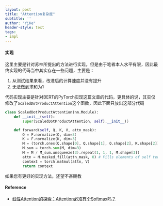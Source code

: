 ```yaml
---
layout: post
title: "Attention复杂度"
subtitle: ''
author: "YiKe"
header-style: text
tags:
- impl
---
```





#### 实现

这里主要是针对苏神所提出的方法进行实现，但是由于笔者本人水平有限，因此最终实现的代码当中其实存在一些问题，主要是：

1.  从测试结果来看，改进后的计算速度并没有提升
2.  无法做到求和为1

代码实现主要是针对BERT的PyTorch实现这篇文章的代码，更具体的说，其实仅修改了`ScaledDotProductAttention`这个函数，因此下面只放出这部分代码

```python
class ScaledDotProductAttention(nn.Module):
    def __init__(self):
        super(ScaledDotProductAttention, self).__init__()

    def forward(self, Q, K, V, attn_mask):
        Q = F.normalize(Q, dim=3)
        K = F.normalize(K, dim=3)
        M = (torch.ones(Q.shape[0], Q.shape[1], Q.shape[2], K.shape[2]) + torch.matmul(Q, K.transpose(-1, -2))) # scores : [batch_size, n_heads, seq_len, seq_len]
        M_sum = torch.sum(M, dim=3)
        M = M / M_sum.unsqueeze(3).repeat(1, 1, 1, M.shape[3])
        attn = M.masked_fill(attn_mask, 0) # Fills elements of self tensor with value where mask is one.
        context = torch.matmul(attn, V)
        return context
```

如果您有更好的实现方法，还望不吝赐教

#### Reference

+   [线性Attention的探索：Attention必须有个Softmax吗？](https://www.spaces.ac.cn/archives/7546)